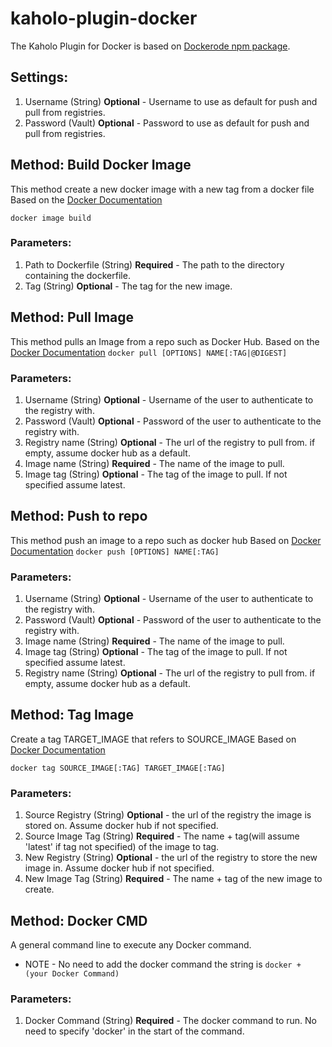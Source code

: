 # kaholo-plugin-docker
The Kaholo Plugin for Docker is based on [Dockerode npm package](https://www.npmjs.com/package/dockerode).

## Settings:
1. Username (String) **Optional** - Username to use as default for push and pull from registries.
2. Password (Vault) **Optional** - Password to use as default for push and pull from registries.

## Method: Build Docker Image
This method create a new docker image with a new tag from a docker file 
Based on the [Docker Documentation](https://docs.docker.com/engine/reference/commandline/image_build/)

```docker image build```

### Parameters:
1. Path to Dockerfile (String) **Required** - The path to the directory containing the dockerfile.
2. Tag (String) **Optional** - The tag for the new image.

## Method: Pull Image
This method pulls an Image from a repo such as Docker Hub.
Based on the [Docker Documentation](https://docs.docker.com/engine/reference/commandline/pull/)
```docker pull [OPTIONS] NAME[:TAG|@DIGEST]```

### Parameters:
1. Username (String) **Optional** - Username of the user to authenticate to the registry with.
2. Password (Vault) **Optional** - Password of the user to authenticate to the registry with.
3. Registry name (String) **Optional** - The url of the registry to pull from. if empty, assume docker hub as a default.
4. Image name (String) **Required** - The name of the image to pull.
5. Image tag (String) **Optional** - The tag of the image to pull. If not specified assume latest.

## Method: Push to repo
This method push an image to a repo such as docker hub
Based on [Docker Documentation](https://docs.docker.com/engine/reference/commandline/push/)
```docker push [OPTIONS] NAME[:TAG]```

### Parameters:
1. Username (String) **Optional** - Username of the user to authenticate to the registry with.
2. Password (Vault) **Optional** - Password of the user to authenticate to the registry with.
3. Image name (String) **Required** - The name of the image to pull.
4. Image tag (String) **Optional** - The tag of the image to pull. If not specified assume latest.
5. Registry name (String) **Optional** - The url of the registry to pull from. if empty, assume docker hub as a default.


## Method: Tag Image
Create a tag TARGET_IMAGE that refers to SOURCE_IMAGE
Based on [Docker Documentation](https://docs.docker.com/engine/reference/commandline/tag/)

```docker tag SOURCE_IMAGE[:TAG] TARGET_IMAGE[:TAG]```

### Parameters:
1. Source Registry (String) **Optional** - the url of the registry the image is stored on. Assume docker hub if not specified.
2. Source Image Tag (String) **Required** - The name + tag(will assume 'latest' if tag not specified) of the image to tag.
3. New Registry (String) **Optional** - the url of the registry to store the new image in. Assume docker hub if not specified.
4. New Image Tag (String) **Required** - The name + tag of the new image to create.

## Method: Docker CMD
A general command line to execute any Docker command. 

* NOTE - No need to add the docker command the string is ```docker + (your Docker Command)```

### Parameters:
1. Docker Command (String) **Required** - The docker command to run. No need to specify 'docker' in the start of the command.






